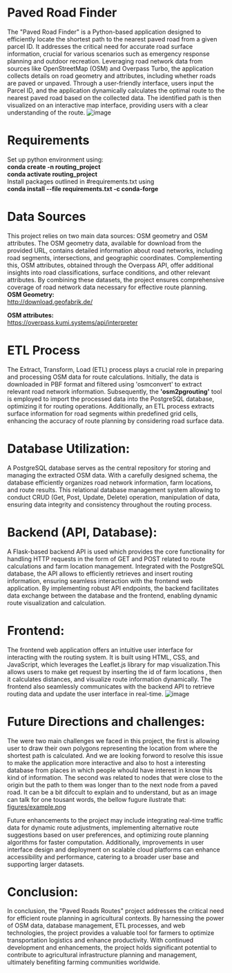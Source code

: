 # Paved Road Finder
The "Paved Road Finder" is a Python-based application designed to efficiently locate the shortest path to the nearest paved road from a given parcel ID. It addresses the critical need for accurate road surface information, crucial for various scenarios such as emergency response planning and outdoor recreation. Leveraging road network data from sources like OpenStreetMap (OSM) and Overpass Turbo, the application collects details on road geometry and attributes, including whether roads are paved or unpaved. 
Through a user-friendly interface, users input the Parcel ID, and the application dynamically calculates the optimal route to the nearest paved road based on the collected data. The identified path is then visualized on an interactive map interface, providing users with a clear understanding of the route. 
![image](https://github.com/prog-proj-novaims/Shortest-Path-to-the-Closest-Paved-Road-in-Rural-Area-/assets/158604785/f8ada662-0fec-48ff-9383-c440fdf7e922)
# Requirements
Set up python environment using:  
**conda create -n routing_project**  
**conda activate routing_project**  
Install packages outlined in #requirements.txt using   
**conda install --file requirements.txt -c conda-forge**
# Data Sources
This project relies on two main data sources: OSM geometry and OSM attributes. The OSM geometry data, available for download from the provided URL, contains detailed information about road networks, including road segments, intersections, and geographic coordinates. Complementing this, OSM attributes, obtained through the Overpass API, offer additional insights into road classifications, surface conditions, and other relevant attributes. By combining these datasets, the project ensures comprehensive coverage of road network data necessary for effective route planning.  
**OSM Geometry:**  
    http://download.geofabrik.de/  

**OSM attributes:**   
   https://overpass.kumi.systems/api/interpreter
# ETL Process
The Extract, Transform, Load (ETL) process plays a crucial role in preparing and processing OSM data for route calculations. Initially, the data is downloaded in PBF format and filtered using 'osmconvert' to extract relevant road network information. Subsequently, the **'osm2pgrouting'** tool is employed to import the processed data into the PostgreSQL database, optimizing it for routing operations. Additionally, an ETL process extracts surface information for road segments within predefined grid cells, enhancing the accuracy of route planning by considering road surface data.
# Database Utilization:
A PostgreSQL database serves as the central repository for storing and managing the extracted OSM data. With a carefully designed schema, the database efficiently organizes road network information, farm locations, and route results. This relational database management system allowing to conduct CRUD (Get, Post, Update, Delete) operation, manipulation of data, ensuring data integrity and consistency throughout the routing process.
# Backend (API, Database):
A Flask-based backend API is used which provides the core functionality for handling HTTP requests in the form of GET and POST related to route calculations and farm location management. Integrated with the PostgreSQL database, the API allows to efficiently retrieves and insert routing information, ensuring seamless interaction with the frontend web application. By implementing robust API endpoints, the backend facilitates data exchange between the database and the frontend, enabling dynamic route visualization and calculation.
# Frontend:
The frontend web application offers an intuitive user interface for interacting with the routing system. It is built using HTML, CSS, and JavaScript, which leverages the Leaflet.js library for map visualization.This allows users to make get request by inserting the id of farm locations , then it calculates distances, and visualize route information dynamically. The frontend also seamlessly communicates with the backend API to retrieve routing data and update the user interface in real-time.
![image](https://github.com/prog-proj-novaims/Shortest-Path-to-the-Closest-Paved-Road-in-Rural-Area-/assets/158604785/7542db2d-bcfc-4b9f-9b86-b11c9a0b61e0)

# Future Directions and challenges:
The were two main challenges we faced in this project, the first is allowing user to draw their own polygons representing the location from where the shortest path is calculated. And we are looking forword to resolve this issue to make the application more interactive and also to host a interesting database from places in which people whould have interest in know this kind of information. The second was related to nodes that were close to the origin but the path to them was longer than to the next node from a paved road. It can be a bit difccult to explain and to understand, but as an image can talk for one tousant words, the bellow fugure ilustrate that:
[figures/example.png](https://github.com/prog-proj-novaims/paved-roads-routes/blob/276c08518d6e47d991b6e5c098a4762db80e6f84/figures/example.png)

Future enhancements to the project may include integrating real-time traffic data for dynamic route adjustments, implementing alternative route suggestions based on user preferences, and optimizing route planning algorithms for faster computation. Additionally, improvements in user interface design and deployment on scalable cloud platforms can enhance accessibility and performance, catering to a broader user base and supporting larger datasets.
# Conclusion:
In conclusion, the "Paved Roads Routes" project addresses the critical need for efficient route planning in agricultural contexts. By harnessing the power of OSM data, database management, ETL processes, and web technologies, the project provides a valuable tool for farmers to optimize transportation logistics and enhance productivity. With continued development and enhancements, the project holds significant potential to contribute to agricultural infrastructure planning and management, ultimately benefiting farming communities worldwide.
